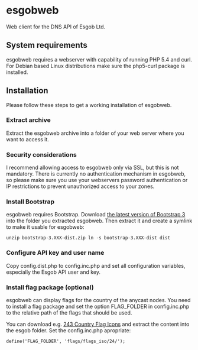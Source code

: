 # esgobweb

Web client for the DNS API of Esgob Ltd.

## System requirements

esgobweb requires a webserver with capability of running PHP 5.4 and curl. For Debian based Linux distributions make sure the php5-curl package is installed.

## Installation

Please follow these steps to get a working installation of esgobweb.

### Extract archive

Extract the esgobweb archive into a folder of your web server where you want to access it.

### Security considerations

I recommend allowing access to esgobweb only via SSL, but this is not mandatory. There is currently no authentication mechanism in esgobweb, so please make sure you use your webservers password authentication or IP restrictions to prevent unauthorized access to your zones.

### Install Bootstrap

esgobweb requires Bootstrap. Download [the latest version of Bootstrap 3](http://getbootstrap.com/getting-started/#download) into the folder you extracted esgobweb. Then extract it and create a symlink to make it usable for esgobweb:

`unzip bootstrap-3.XXX-dist.zip
ln -s bootstrap-3.XXX-dist dist`

### Configure API key and user name

Copy config.dist.php to config.inc.php and set all configuration variables, especially the Esgob API user and key.

### Install flag package (optional)

esgobweb can display flags for the country of the anycast nodes. You need to install a flag package and set the option FLAG_FOLDER in config.inc.php to the relative path of the flags that should be used.

You can download e.g. [243 Country Flag Icons](http://365icon.com/icon-styles/ethnic/classic2/) and extract the content into the esgob folder. Set the config.inc.php apropriate:

`define('FLAG_FOLDER', 'flags/flags_iso/24/');`
